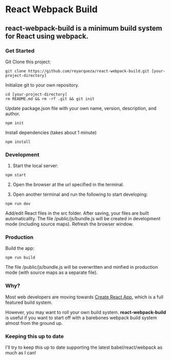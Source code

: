# React Webpack Build

## react-webpack-build is a minimum build system for React using webpack.

### Get Started

Git Clone this project:

```
git clone https://github.com/reyarqueza/react-webpack-build.git [your-project-directory]
```

Initialize git to your own repository.

```
cd [your-project-directory]
rm README.md && rm -rf .git && git init
```

Update package.json file with your own name, version, description, and author.

```
npm init
```

Install dependencies (takes about 1 minute)

```
npm install
```

### Development

1. Start the local server:

```
npm start
```

2. Open the browser at the url specified in the terminal.

3. Open another terminal and run the following to start developing:

```
npm run dev
```

Add/edit React files in the src folder. After saving, your files are built automaticallty. The file /public/js/bundle.js will be created in development mode (including source maps). Refresh the browser window.

### Production

Build the app:

```
npm run build
```

The file /public/js/bundle.js will be overwritten and minfied in production mode (with source maps as a separate file).

### Why?

Most web developers are moving towards [Create React App](https://github.com/facebook/create-react-app), which is a full featured build system.

However, you may want to roll your own build system. **react-webpack-build** is useful if you want to start off with a barebones webpack build system almost from the ground up.

### Keeping this up to date

I'll try to keep this up to date supporting the latest babel/react/webpack as much as I can!
